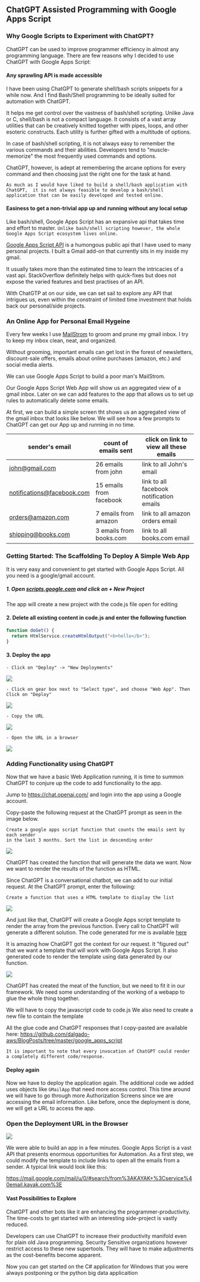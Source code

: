 ## ChatGPT Assisted Programming with Google Apps Script

### Why Google Scripts to Experiment with ChatGPT?

ChatGPT can be used to improve programmer efficiency in almost any programming language. There are few reasons why I decided
to use ChatGPT with Google Apps Script:

#### Any sprawling API is made accessible 

I have been using ChatGPT to generate shell/bash scripts snippets for a while now. 
And I find Bash/Shell programming to be ideally suited for automation with ChatGPT. 

It helps me get control over the vastness of bash/shell scripting.
Unlike Java or C, shell/bash is not a compact language.
It consists of a vast array utilities that can be creatively knitted together with pipes, loops, and other esoteric constructs.
Each utility is further gifted with a multitude of options. 

In case of bash/shell scripting, it is not always easy to remember the various commands and their abilities.
Developers tend to "muscle-memorize" the most frequently used commands and options.

ChatGPT, however, is adept at remembering the arcane options for every command and then choosing just the right one for the task at hand.

 ```As much as I would have liked to build a shell/bash application with ChatGPT,  it is not always feasible to develop a bash/shell application that can be easily developed and tested online.```

#### Easiness to get a non-trivial app up and running without any local setup 

Like bash/shell, Google Apps Script has an expansive api that takes time and effort to master.
```Unlike bash/shell scripting however, the whole Google Apps Script ecosystem lives online.```

[Google Apps Script API]( https://developers.google.com/apps-script) is a humongous public api that I have used to many personal projects. 
I built a Gmail add-on that currently sits in my inside my gmail.

It usually takes more than the estimated time to learn the intricacies of a vast api. 
StackOverflow definitely helps with quick-fixes but does not expose the varied features and best practises of an API.

With ChatGTP at on our side, we can set sail to explore any API that intrigues us, even within the constraint of 
limited time investment that holds back our personal/side projects.

### An Online App for Personal Email Hygeine

Every few weeks I use [MailStrom](https://mailstrom.co/) to groom and prune my gmail inbox. 
I try to keep my inbox clean, neat, and organized. 

Without grooming, important emails can get lost in the forest of newsletters, discount-sale offers, 
emails about online purchases (amazon, etc.) and social media alerts. 

We can use Google Apps Script to build a poor man's MailStrom. 

Our Google Apps Script Web App will show us an aggregated view of a gmail inbox. Later on we can add features to the app
that allows us to set up rules to automatically delete some emails.

At first, we can build a simple screen tht shows us an aggregated view of the gmail inbox that looks like below.
We will see how a few prompts to ChatGPT can get our App up and running in no time.

| sender's email             | count of emails sent    | click on link to view all these emails   |
|----------------------------|-------------------------|------------------------------------------|
| john@gmail.com             | 26 emails from john     | link to all John's email                 |
| notifications@facebook.com | 15 emails from facebook | link to all facebook notification emails |
| orders@amazon.com          | 7 emails from amazon    | link to all amazon orders email          |
| shipping@books.com         | 3 emails from books.com | link to all books.com email              |


### Getting Started: The Scaffolding To Deploy A Simple Web App

It is very easy and convenient to get started with Google Apps Script. 
All you need is a google/gmail account. 

##### 1. Open [scripts.google.com](scripts.google.com) and click on + New Project

 The app will create a new project with the code.js file open for editing

#### 2. Delete all existing content in code.js and enter the following function

```javaScript
function doGet() {
  return HtmlService.createHtmlOutput("<b>hello</b>");
}
```
#### 3. Deploy the app
    - Click on "Deploy" -> "New Deployments"
    
![](https://github.com/dalgado-aws/BlogPosts/blob/master/google_apps_script/img/new_web_app_deployment_1.jpg)

    - Click on gear box next to "Select type", and choose "Web App". Then Click on "Deploy"

![](https://github.com/dalgado-aws/BlogPosts/blob/master/google_apps_script/img/new_web_app_deployment_2.jpg)

    - Copy the URL

![](https://github.com/dalgado-aws/BlogPosts/blob/master/google_apps_script/img/new_web_app_deployment_3.jpg)

    - Open the URL in a browser

![](https://github.com/dalgado-aws/BlogPosts/blob/master/google_apps_script/img/open_app_on_browser.jpg)

### Adding Functionality using ChatGPT

Now that we have a basic Web Application running, it is time to summon ChatGPT to 
conjure up the code to add functionality to the app.

Jump to https://chat.openai.com/ and login into the app using a Google account. 

Copy-paste the following request at the ChatGPT prompt as seen in the image below. 

```commandline
Create a google apps script function that counts the emails sent by each sender
in the last 3 months. Sort the list in descending order
```
![](https://github.com/dalgado-aws/BlogPosts/blob/master/google_apps_script/img/chatgpt_first_prompt.jpg)

ChatGPT has created the function that will generate the data we want.
Now we want to render the results of the function as HTML.

Since ChatGPT is a conversational chatbot, we can add to our initial request.
At the ChatGPT prompt, enter the following:

```commandline
Create a function that uses a HTML template to display the list
```

![](https://github.com/dalgado-aws/BlogPosts/blob/master/google_apps_script/img/chatgpt_second_prompt.jpg)

And just like that, ChatGPT will create a Google Apps script template to render the array from
the previous function. Every call to ChatGPT will generate a different solution. The code
generated for me is available  [here]()

It is amazing how ChatGPT got the context for our request. 
It "figured out" that we want a template that will work with Google Apps Script.
It also generated code to render the template using data generated by our function.

![](https://github.com/dalgado-aws/BlogPosts/blob/master/google_apps_script/img/chatgpt_second_prompt_b.jpg)

ChatGPT has created the meat of the function, but we need to fit it in our framework.
We need some understanding of the working of a webapp to glue the whole thing together.

We will have to copy the javascript code to code.js
We also need to create a new file to contain the template 

All the glue code and ChatGPT responses that I copy-pasted are available here: https://github.com/dalgado-aws/BlogPosts/tree/master/google_apps_script

```It is important to note that every invocation of ChatGPT could render a completely different code/response.```

#### Deploy again 
Now we have to deploy the application again. The additional code we added uses objects like
`GMailApp` that need more access control. 
This time around we will have to go through more Authorization Screens since we are 
accessing the email information. Like before, once the deployment is done, we will get a URL
to access the app.

### Open the Deployment URL in the Browser
![](https://github.com/dalgado-aws/BlogPosts/blob/master/google_apps_script/img/open_new_app_on_browser.jpg)

We were able to build an app in a few minutes. Google Apps Script is a vast API that presents
enormous opportunities for Automation. As a first step, we could modify the template to
include links to open all the emails from a sender. A typical link would look like this:

https://mail.google.com/mail/u/0/#search/from%3AKAYAK+%3Cservice%40email.kayak.com%3E

#### Vast Possibilities to Explore

ChatGPT and other bots like it are enhancing the programmer-productivity. The time-costs to get started with 
an interesting side-project is vastly reduced. 

Developers can use ChatGPT to increase their productivity manifold even for plain old Java programming. 
Security Sensitive organizations however restrict access to these new supertools. They will have to make adjustments
as the cost-benefits become apparent.

Now you can get started on the C# application for Windows that you were always postponing or the python big data applicaition


